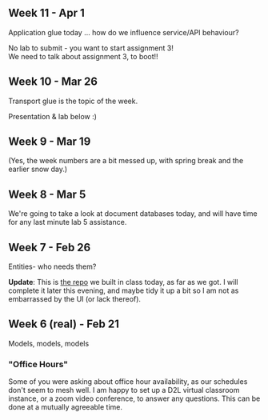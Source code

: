 ## Week 11 - Apr 1

Application glue today ... how do we influence service/API behaviour?

No lab to submit - you want to start assignment 3!  
We need to talk about assignment 3, to boot!!

## Week 10 - Mar 26

Transport glue is the topic of the week.

Presentation & lab below :)

## Week 9 - Mar 19

(Yes, the week numbers are a bit messed up, with spring break and the earlier snow day.)

## Week 8 - Mar 5

We're going to take a look at document databases today, and will
have time for any last minute lab 5 assistance.

## Week 7 - Feb 26

Entities- who needs them?

**Update**: This is [the repo](/download/playful.zip) we built in class today, as far as we got.
I will complete it later this evening, and maybe tidy it up a bit  so I am
not as embarrassed by the UI (or lack thereof).

## Week 6 (real) - Feb 21

Models, models, models

### "Office Hours"

Some of you were asking about office hour availability, as our schedules don't seem to mesh well.
I am happy to set up a D2L virtual classroom instance, or a zoom video conference,
to answer any questions. This can be done at a mutually agreeable time.
